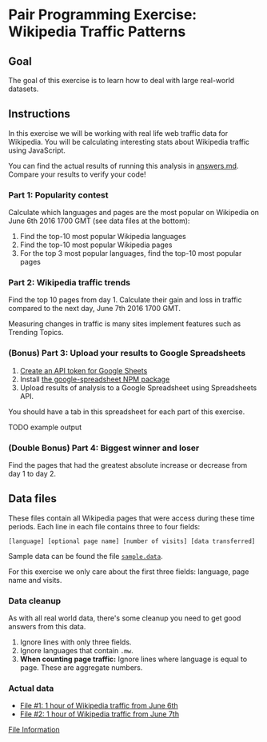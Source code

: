 # Pair Programming Exercise: Wikipedia Traffic Patterns

## Goal

The goal of this exercise is to learn how to deal with large real-world datasets.

## Instructions

In this exercise we will be working with real life web traffic data for Wikipedia.
You will be calculating interesting stats about Wikipedia traffic using JavaScript.

You can find the actual results of running this analysis in [answers.md](answers.md).
Compare your results to verify your code!

### Part 1: Popularity contest

Calculate which languages and pages are the most popular on Wikipedia on June 6th 2016 1700 GMT (see data files at the bottom):

1. Find the top-10 most popular Wikipedia languages
1. Find the top-10 most popular Wikipedia pages
1. For the top 3 most popular languages, find the top-10
   most popular pages

### Part 2: Wikipedia traffic trends

Find the top 10 pages from day 1. Calculate their gain and loss in traffic
compared to the next day, June 7th 2016 1700 GMT.

Measuring changes in traffic is many sites implement features such as Trending Topics.

### (Bonus) Part 3: Upload your results to Google Spreadsheets

1. [Create an API token for Google Sheets](https://console.developers.google.com/apis/api/sheets.googleapis.com/overview)
1. Install [the google-spreadsheet NPM package](https://www.npmjs.com/package/google-spreadsheet)
1. Upload results of analysis to a Google Spreadsheet using Spreadsheets API.

You should have a tab in this spreadsheet for each part of this exercise.

TODO example output

### (Double Bonus) Part 4: Biggest winner and loser

Find the pages that had the greatest absolute increase or decrease
from day 1 to day 2.

## Data files

These files contain all Wikipedia pages that were access during these time
periods. Each line in each file contains three to four fields:

```
[language] [optional page name] [number of visits] [data transferred]
```

Sample data can be found the file [`sample.data`](sample.data).

For this exercise we only care about the first three fields: language, page name and visits.

### Data cleanup

As with all real world data, there's some cleanup you need to get good answers
from this data.

1. Ignore lines with only three fields.
1. Ignore languages that contain `.mw`.
1. **When counting page traffic:** Ignore lines where language is equal to page. These are aggregate numbers.

### Actual data

 - [File #1: 1 hour of Wikipedia traffic from June 6th](https://dumps.wikimedia.org/other/pagecounts-raw/2016/2016-06/pagecounts-20160606-170000.gz)
 - [File #2: 1 hour of Wikipedia traffic from June 7th](https://dumps.wikimedia.org/other/pagecounts-raw/2016/2016-06/pagecounts-20160607-170000.gz)

[File Information](https://wikitech.wikimedia.org/wiki/Analytics/Data/Pagecounts-raw)
